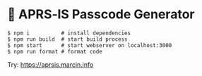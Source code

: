 # 📡 APRS&dash;IS Passcode Generator

```
$ npm i          # install dependencies
$ npm run build  # start build process
$ npm start      # start webserver on localhost:3000
$ npm run format # format code
```

Try: https://aprsis.marcin.info
